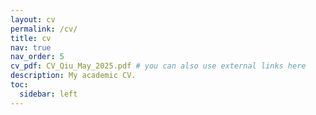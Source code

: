 ```yaml
---
layout: cv
permalink: /cv/
title: cv
nav: true
nav_order: 5
cv_pdf: CV_Qiu_May_2025.pdf # you can also use external links here
description: My academic CV.
toc:
  sidebar: left
---
```

<!-- 📄 [Download my CV)](/assets/pdf/cv.pdf) -->